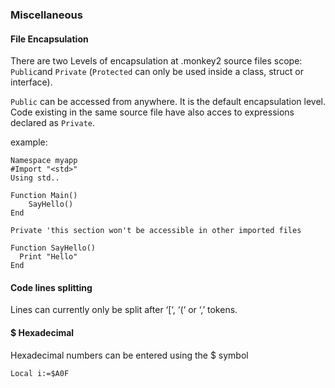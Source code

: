 ### Miscellaneous

#### File Encapsulation

There are two Levels of encapsulation at .monkey2 source files scope: `Public`and `Private` (`Protected` can only be used inside a class, struct or interface).

`Public` can be accessed from anywhere. It is the default encapsulation level. Code existing in the same source file have also acces to expressions declared as `Private`.

example:
```
Namespace myapp
#Import "<std>"
Using std..

Function Main()
	SayHello()
End

Private 'this section won't be accessible in other imported files

Function SayHello()
  Print "Hello"
End
```

#### Code lines splitting

Lines can currently only be split after ‘[‘, ‘(‘ or ‘,’ tokens.

#### $ Hexadecimal

Hexadecimal numbers can be entered using the $ symbol
```
Local i:=$A0F
```
